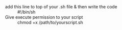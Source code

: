 

<dl>
  <dt>add this line to top of your .sh file & then write the code</dt>
  <dd>#!/bin/sh</dd>
  <dt>Give execute permission to your script</dt>
  <dd>chmod +x /path/to/yourscript.sh</dd>
</dl>
